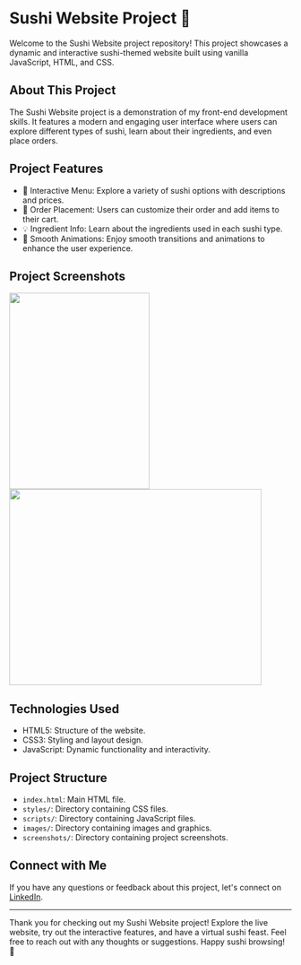 # Sushi Website Project 🍣

Welcome to the Sushi Website project repository! This project showcases a dynamic and interactive sushi-themed website built using vanilla JavaScript, HTML, and CSS.

## About This Project

The Sushi Website project is a demonstration of my front-end development skills. It features a modern and engaging user interface where users can explore different types of sushi, learn about their ingredients, and even place orders.

## Project Features

- 🍱 Interactive Menu: Explore a variety of sushi options with descriptions and prices.
- 🛒 Order Placement: Users can customize their order and add items to their cart.
- 💡 Ingredient Info: Learn about the ingredients used in each sushi type.
- 🎉 Smooth Animations: Enjoy smooth transitions and animations to enhance the user experience.

## Project Screenshots

<p float="left">
<img src="/screenshots/Mobile-SushiWebsite.gif" width="250" height="350"/>
<img src="/screenshots/Laptop-SushiWebsite.gif" width="450" height="350"/>
</p>

<!-- ## GitHub Pages Link

Explore the live version of the Sushi Website on [GitHub Pages](https://yourusername.github.io/sushi-website/). -->

## Technologies Used

- HTML5: Structure of the website.
- CSS3: Styling and layout design.
- JavaScript: Dynamic functionality and interactivity.

## Project Structure

- `index.html`: Main HTML file.
- `styles/`: Directory containing CSS files.
- `scripts/`: Directory containing JavaScript files.
- `images/`: Directory containing images and graphics.
- `screenshots/`: Directory containing project screenshots.

## Connect with Me

If you have any questions or feedback about this project, let's connect on [LinkedIn](https://www.linkedin.com/in/bbetulkaya/).

---

Thank you for checking out my Sushi Website project! Explore the live website, try out the interactive features, and have a virtual sushi feast. Feel free to reach out with any thoughts or suggestions. Happy sushi browsing! 🍣

